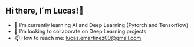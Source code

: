 ## Hi there, I´m Lucas!👋


- 🌱 I’m currently learning AI and Deep Learning (Pytorch and Tensorflow)
- 👯 I’m looking to collaborate on Deep Learning projects
- 📫 How to reach me: lucas.emartinez00@gmail.com

